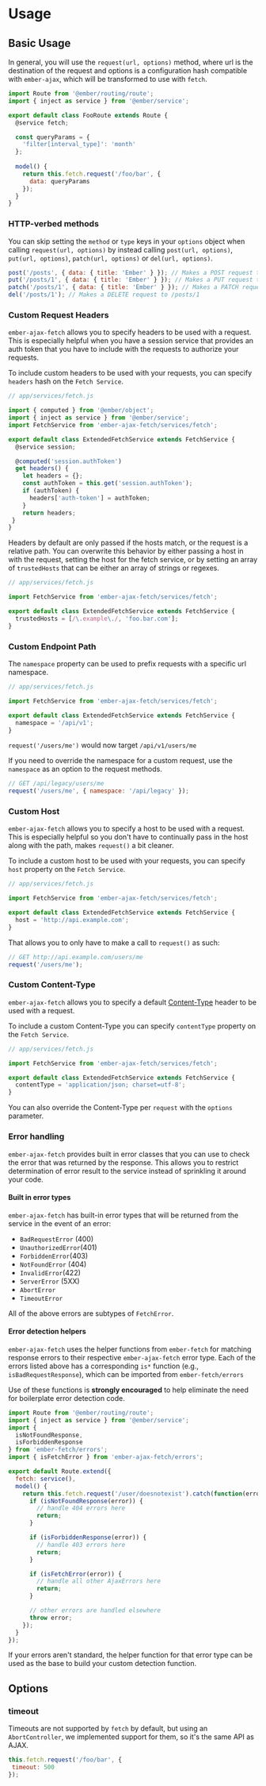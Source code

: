 # Usage

## Basic Usage

In general, you will use the `request(url, options)` method, where url is the destination of the request and options is a 
configuration hash compatible with `ember-ajax`, which will be transformed to use with `fetch`.

```js
import Route from '@ember/routing/route';
import { inject as service } from '@ember/service';

export default class FooRoute extends Route {
  @service fetch;

  const queryParams = {
    'filter[interval_type]': 'month'
  };
  
  model() { 
    return this.fetch.request('/foo/bar', {
      data: queryParams
    });
  }
}
```

### HTTP-verbed methods

You can skip setting the `method` or `type` keys in your `options` object when
calling `request(url, options)` by instead calling `post(url, options)`,
`put(url, options)`, `patch(url, options)` or `del(url, options)`.

```js
post('/posts', { data: { title: 'Ember' } }); // Makes a POST request to /posts
put('/posts/1', { data: { title: 'Ember' } }); // Makes a PUT request to /posts/1
patch('/posts/1', { data: { title: 'Ember' } }); // Makes a PATCH request to /posts/1
del('/posts/1'); // Makes a DELETE request to /posts/1
```

### Custom Request Headers

`ember-ajax-fetch` allows you to specify headers to be used with a request. This is
especially helpful when you have a session service that provides an auth token
that you have to include with the requests to authorize your requests.

To include custom headers to be used with your requests, you can specify
`headers` hash on the `Fetch Service`.

```js
// app/services/fetch.js

import { computed } from '@ember/object';
import { inject as service } from '@ember/service';
import FetchService from 'ember-ajax-fetch/services/fetch';

export default class ExtendedFetchService extends FetchService {
  @service session;

  @computed('session.authToken')
  get headers() {
    let headers = {};
    const authToken = this.get('session.authToken');
    if (authToken) {
      headers['auth-token'] = authToken;
    }
    return headers;
 }
}
```

Headers by default are only passed if the hosts match, or the request is a relative path.
You can overwrite this behavior by either passing a host in with the request, setting the
host for the fetch service, or by setting an array of `trustedHosts` that can be either
an array of strings or regexes.

```js
// app/services/fetch.js

import FetchService from 'ember-ajax-fetch/services/fetch';

export default class ExtendedFetchService extends FetchService {
  trustedHosts = [/\.example\./, 'foo.bar.com'];
}
```

### Custom Endpoint Path

The `namespace` property can be used to prefix requests with a specific url namespace.

```js
// app/services/fetch.js

import FetchService from 'ember-ajax-fetch/services/fetch';

export default class ExtendedFetchService extends FetchService {
  namespace = '/api/v1';
}
```

`request('/users/me')` would now target `/api/v1/users/me`

If you need to override the namespace for a custom request, use the `namespace` as an option to the request methods.

```js
// GET /api/legacy/users/me
request('/users/me', { namespace: '/api/legacy' });
```

### Custom Host

`ember-ajax-fetch` allows you to specify a host to be used with a request. This is
especially helpful so you don't have to continually pass in the host along
with the path, makes `request()` a bit cleaner.

To include a custom host to be used with your requests, you can specify `host`
property on the `Fetch Service`.

```js
// app/services/fetch.js

import FetchService from 'ember-ajax-fetch/services/fetch';

export default class ExtendedFetchService extends FetchService {
  host = 'http://api.example.com';
}
```

That allows you to only have to make a call to `request()` as such:

```js
// GET http://api.example.com/users/me
request('/users/me');
```

### Custom Content-Type

`ember-ajax-fetch` allows you to specify a default [Content-Type](https://developer.mozilla.org/en-US/docs/Web/HTTP/Headers/Content-Type) header to be used with a request.

To include a custom Content-Type you can specify `contentType` property on the `Fetch Service`.

```js
// app/services/fetch.js

import FetchService from 'ember-ajax-fetch/services/fetch';

export default class ExtendedFetchService extends FetchService {
  contentType = 'application/json; charset=utf-8';
}
```

You can also override the Content-Type per `request` with the `options` parameter.

### Error handling

`ember-ajax-fetch` provides built in error classes that you can use to check the error
that was returned by the response. This allows you to restrict determination of
error result to the service instead of sprinkling it around your code.

#### Built in error types

`ember-ajax-fetch` has built-in error types that will be returned from the service in the event of an error:

- `BadRequestError` (400)
- `UnauthorizedError`(401)
- `ForbiddenError`(403)
- `NotFoundError` (404)
- `InvalidError`(422)
- `ServerError` (5XX)
- `AbortError`
- `TimeoutError`

All of the above errors are subtypes of `FetchError`.

#### Error detection helpers

`ember-ajax-fetch` uses the helper functions from `ember-fetch` for matching response errors to their respective `ember-ajax-fetch` error type. 
Each of the errors listed above has a corresponding `is*` function (e.g., `isBadRequestResponse`), which can be imported from
`ember-fetch/errors`

Use of these functions is **strongly encouraged** to help eliminate the need for boilerplate error detection code.

```js
import Route from '@ember/routing/route';
import { inject as service } from '@ember/service';
import {
  isNotFoundResponse,
  isForbiddenResponse
} from 'ember-fetch/errors'; 
import { isFetchError } from 'ember-ajax-fetch/errors';

export default Route.extend({
  fetch: service(),
  model() {
    return this.fetch.request('/user/doesnotexist').catch(function(error) {
      if (isNotFoundResponse(error)) {
        // handle 404 errors here
        return;
      }

      if (isForbiddenResponse(error)) {
        // handle 403 errors here
        return;
      }

      if (isFetchError(error)) {
        // handle all other AjaxErrors here
        return;
      }

      // other errors are handled elsewhere
      throw error;
    });
  }
});
```

If your errors aren't standard, the helper function for that error type can be used as the base to build your custom detection function.

## Options

### timeout

Timeouts are not supported by `fetch` by default, but using an `AbortController`, we 
implemented support for them, so it's the same API as AJAX.

```js
this.fetch.request('/foo/bar', {
 timeout: 500
});
```
